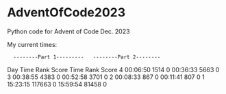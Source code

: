 # AdventOfCode2023
Python code for Advent of Code Dec. 2023

My current times:

      --------Part 1---------   --------Part 2--------
      
Day       Time    Rank  Score       Time   Rank  Score
  4   00:06:50    1514      0   00:36:33   5663      0
  3   00:38:55    4383      0   00:52:58   3701      0
  2   00:08:33     867      0   00:11:41    807      0
  1   15:23:15  117663      0   15:59:54  81458      0
